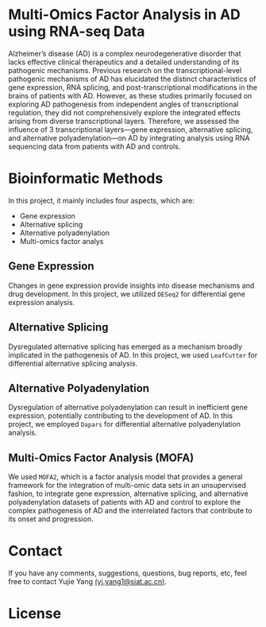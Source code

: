 # Multi-Omics Factor Analysis in AD using RNA-seq Data
Alzheimer’s disease (AD) is a complex neurodegenerative disorder that lacks effective clinical therapeutics and a detailed understanding of its pathogenic mechanisms. Previous research on the transcriptional-level pathogenic mechanisms of AD has elucidated the distinct characteristics of gene expression, RNA splicing, and post-transcriptional modifications in the brains of patients with AD. However, as these studies primarily focused on exploring AD pathogenesis from independent angles of transcriptional regulation, they did not comprehensively explore the integrated effects arising from diverse transcriptional layers. Therefore, we assessed the influence of 3 transcriptional layers—gene expression, alternative splicing, and alternative polyadenylation—on AD by integrating analysis using RNA sequencing data from patients with AD and controls. 
# Bioinformatic Methods
In this project, it mainly includes four aspects, which are:
* Gene expression
* Alternative splicing
* Alternative polyadenylation
* Multi-omics factor analys
## Gene Expression
Changes in gene expression provide insights into disease mechanisms and drug development. In this project, we utilized `DESeq2` for differential gene expression analysis.
## Alternative Splicing
Dysregulated alternative splicing has emerged as a mechanism broadly implicated in the pathogenesis of AD. In this project, we used `LeafCutter` for differential alternative splicing analysis.
## Alternative Polyadenylation
Dysregulation of alternative polyadenylation can result in inefficient gene expression, potentially contributing to the development of AD. In this project, we employed `Dapars` for differential alternative polyadenylation analysis.
## Multi-Omics Factor Analysis (MOFA)
We used `MOFA2`, which is a factor analysis model that provides a general framework for the integration of multi-omic data sets in an unsupervised fashion, to integrate gene expression, alternative splicing, and alternative polyadenylation datasets of patients with AD and control to explore the complex pathogenesis of AD and the interrelated factors that contribute to its onset and progression.
# Contact
If you have any comments, suggestions, questions, bug reports, etc, feel free to contact Yujie Yang [(yj.yang1@siat.ac.cn)]().
# License

